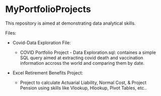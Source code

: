 # MyPortfolioProjects

This repository is aimed at demonstrating data analytical skills.

Files:
- Covid-Data Exploration File:
  - COVID Portfolio Project - Data Exploration.sql: containes a simple SQL query aimed at extracting covid death and vaccination information accross the world and
    comparing them by date.

- Excel Retirement Benefits Project:
  - Project to calculate Actuarial Liability, Normal Cost, & Project Pension using skills like Vlookup, Hlookup, Pivot Tables, etc..
